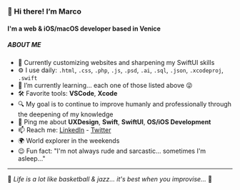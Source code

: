 ### 👋 Hi there! I’m Marco
#### I'm a web & iOS/macOS developer based in Venice

##### ABOUT ME
- 🏢 Currently customizing websites and sharpening my SwiftUI skills
- ⚙️ I use daily: `.html`, `.css`, `.php`, `.js`, `.psd`, `.ai`, `.sql`, `.json`, `.xcodeproj`, `.swift`
- 🌱 I’m currently learning... each one of those listed above 😜
- 🛠 Favorite tools: **VSCode**, **Xcode**
- 🔍 My goal is to continue to improve humanly and professionally through the deepening of my knowledge
- 💬 Ping me about **UXDesign**, **Swift**, **SwiftUI**, **OS/iOS Development**
- 📫 Reach me: [LinkedIn](https://www.linkedin.com/in/carraromarco/) -  [Twitter](https://twitter.com/carra89)
- 🌍 World explorer in the weekends
- 😉 Fun fact: "I'm not always rude and sarcastic... sometimes I'm asleep..."

---

🎷 *Life is a lot like basketball & jazz... it's best when you improvise...* 🏀

<!---
mrc-dev-git/mrc-dev-git is a ✨ special ✨ repository because its `README.md` (this file) appears on your GitHub profile.
You can click the Preview link to take a look at your changes.
--->
